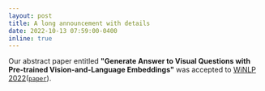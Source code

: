 ```yaml
---
layout: post
title: A long announcement with details
date: 2022-10-13 07:59:00-0400
inline: true
---
```


Our abstract paper entitled **"Generate Answer to Visual Questions with Pre-trained Vision-and-Language Embeddings"** was accepted to [WiNLP 2022](https://www.winlp.org/winlp-2022-workshop/)([`paper`](https://www.winlp.org/wp-content/uploads/2022/11/73_Paper.pdf)).

